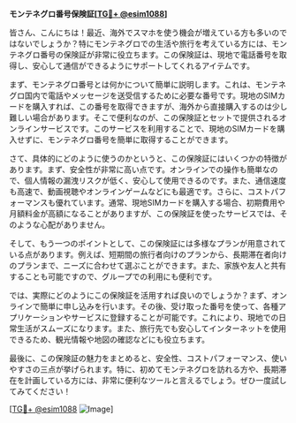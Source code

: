**モンテネグロ番号保険証[[TG💪+ @esim1088](https://t.me/s/esim1088)]**

皆さん、こんにちは！最近、海外でスマホを使う機会が増えている方も多いのではないでしょうか？特にモンテネグロでの生活や旅行を考えている方には、モンテネグロ番号の保険証が非常に役立ちます。この保険証は、現地で電話番号を取得し、安心して通信ができるようにサポートしてくれるアイテムです。

まず、モンテネグロ番号とは何かについて簡単に説明します。これは、モンテネグロ国内で電話やメッセージを送受信するために必要な番号です。現地のSIMカードを購入すれば、この番号を取得できますが、海外から直接購入するのは少し難しい場合があります。そこで便利なのが、この保険証とセットで提供されるオンラインサービスです。このサービスを利用することで、現地のSIMカードを購入せずに、モンテネグロ番号を簡単に取得することができます。

さて、具体的にどのように使うのかというと、この保険証にはいくつかの特徴があります。まず、安全性が非常に高い点です。オンラインでの操作も簡単なので、個人情報の漏洩リスクが低く、安心して使用できるのです。また、通信速度も高速で、動画視聴やオンラインゲームなどにも最適です。さらに、コストパフォーマンスも優れています。通常、現地SIMカードを購入する場合、初期費用や月額料金が高額になることがありますが、この保険証を使ったサービスでは、そのような心配がありません。

そして、もう一つのポイントとして、この保険証には多様なプランが用意されている点があります。例えば、短期間の旅行者向けのプランから、長期滞在者向けのプランまで、ニーズに合わせて選ぶことができます。また、家族や友人と共有することも可能ですので、グループでの利用にも便利です。

では、実際にどのようにこの保険証を活用すれば良いのでしょうか？まず、オンラインで簡単に申し込みを行います。その後、受け取った番号を使って、各種アプリケーションやサービスに登録することが可能です。これにより、現地での日常生活がスムーズになります。また、旅行先でも安心してインターネットを使用できるため、観光情報や地図の確認などにも役立ちます。

最後に、この保険証の魅力をまとめると、安全性、コストパフォーマンス、使いやすさの三点が挙げられます。特に、初めてモンテネグロを訪れる方や、長期滞在を計画している方には、非常に便利なツールと言えるでしょう。ぜひ一度試してみてください！

[[TG💪+ @esim1088](https://t.me/s/esim1088) ![Image](https://i.postimg.cc/Y0z9fWf4/image.png)]